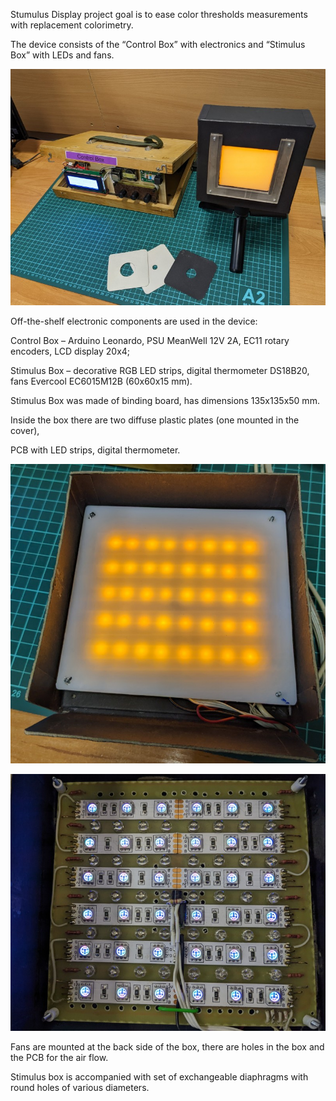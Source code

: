 Stumulus Display project goal is to ease color thresholds measurements with replacement colorimetry.

The device consists of the “Control Box” with electronics and “Stimulus Box” with LEDs and fans.

![General View](photo/General_View_3.jpg)

Off-the-shelf electronic components are used in the device:

Control Box – Arduino Leonardo, PSU MeanWell 12V 2A, EC11 rotary encoders, LCD display 20x4;

Stimulus Box – decorative RGB LED strips, digital thermometer DS18B20, fans Evercool EC6015M12B (60x60x15 mm).

Stimulus Box was made of binding board, has dimensions 135x135x50 mm.

Inside the box there are two diffuse plastic plates (one mounted in the cover),

PCB with LED strips, digital thermometer.

![Inside Stimulus Box](photo/Stimulus_Box_1.jpg)

![Inside Stimulus Box](photo/Stimulus_Box_2.jpg)

Fans are mounted at the back side of the box, there are holes in the box and the PCB for the air flow.

Stimulus box is accompanied with set of exchangeable diaphragms with round holes of various diameters.
